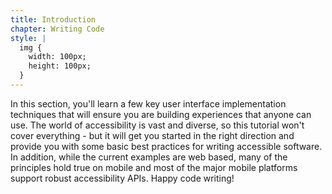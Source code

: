 ```yaml
---
title: Introduction
chapter: Writing Code
style: |
  img {
    width: 100px;
    height: 100px;
  }
---
```

In this section, you'll learn a few key user interface implementation techniques that will ensure you are building experiences that anyone can use. The world of accessibility is vast and diverse, so this tutorial won't cover everything - but it will get you started in the right direction and provide you with some basic best practices for writing accessible software. In addition, while the current examples are web based, many of the principles hold true on mobile and most of the major mobile platforms support robust accessibility APIs. Happy code writing!

